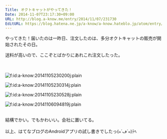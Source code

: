 ```yaml
---
Title: オクトキャットがやってきた！
Date: 2014-11-07T23:17:30+09:00
URL: http://blog.a-know.me/entry/2014/11/07/231730
EditURL: https://blog.hatena.ne.jp/a-know/a-know.hateblo.jp/atom/entry/8454420450072873170
---
```


<p>やってきた！届いたのは一昨日、注文したのは、多分オクトキャットの販売が開始されたその日。</p>
<div>
<div style="text-align: start;">送料が高いので、ここぞとばかりにあれこれ注文したった。</div>
<div style="text-align: start;"> </div>
<div style="text-align: start;"> 
<p><img class="hatena-fotolife" title="f:id:a-know:20141105230200j:plain" src="//cdn-ak.f.st-hatena.com/images/fotolife/a/a-know/20141105/20141105230200.jpg" alt="f:id:a-know:20141105230200j:plain" /></p>
</div>
<div style="text-align: start;">
<p><img class="hatena-fotolife" title="f:id:a-know:20141105230314j:plain" src="//cdn-ak.f.st-hatena.com/images/fotolife/a/a-know/20141105/20141105230314.jpg" alt="f:id:a-know:20141105230314j:plain" /></p>
</div>
<div style="text-align: start;">
<p><img class="hatena-fotolife" title="f:id:a-know:20141105230528j:plain" src="//cdn-ak.f.st-hatena.com/images/fotolife/a/a-know/20141105/20141105230528.jpg" alt="f:id:a-know:20141105230528j:plain" /></p>
</div>
<div style="text-align: start;">
<p><img class="hatena-fotolife" title="f:id:a-know:20141106094819j:plain" src="//cdn-ak.f.st-hatena.com/images/fotolife/a/a-know/20141106/20141106094819.jpg" alt="f:id:a-know:20141106094819j:plain" /></p>
</div>
<div style="text-align: start;"> </div>
<div>結構でかい。でもかわいい。会社に置いてる。</div>
<div> </div>
<div>以上、はてなブログのAndroidアプリの試し書きでしたっ(๑´ڡ`๑)ﾃﾍ</div>
</div>
